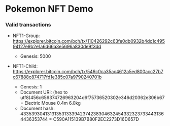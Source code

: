 # Pokemon NFT Demo


### Valid transactions

- NFT1-Group: https://explorer.bitcoin.com/bch/tx/110426292c63fe0db0932b4dc1c49594127e9b2e1a6d66a3e5696a830de9f3dd

    - Genesis: 5000

- NFT1-Child: https://explorer.bitcoin.com/bch/tx/546c0ca35ac4612a5ed800acc27b7c67888c874717fd1e385c07a9790240701b

    - Genesis: 1
    -  Document URI: (hex to utf8)456c656374726963204d6f75736520302e346d20362e306b67 = Electric Mouse 0.4m 6.0kg
    - Document hash: 4335393041313135313339423742383046324543323237334431364436353744 = C590A115139B7B80F2EC2273D16D657D